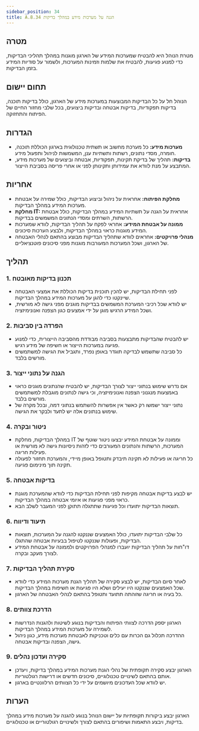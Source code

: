 ```yaml
---
sidebar_position: 34  
title: A.8.34 הגנה על מערכות מידע במהלך בדיקות
---
```


## מטרה  
מטרת הנוהל היא להבטיח שמערכות המידע של הארגון מוגנות במהלך תהליכי הבדיקות, כדי למנוע פגיעות, להבטיח את שלמות וזמינות המערכות, ולשמור על סודיות המידע בזמן הבדיקות.

## תחום יישום  
הנוהל חל על כל הבדיקות המבוצעות במערכות מידע של הארגון, כולל בדיקות תוכנה, בדיקות תפקודיות, בדיקות אבטחה ובדיקות ביצועים, בכל שלבי מחזור החיים של הפיתוח והתחזוקה.

## הגדרות  
- **מערכות מידע:** כל מערכת מחשוב או תשתית טכנולוגית בארגון הכוללת תוכנה, חומרה, מסדי נתונים, רשתות ותשתיות ענן, המשמשות לניהול ותפעול מידע.
- **בדיקות:** תהליך של בדיקת תקינות, תפקודיות, אבטחה וביצועים של מערכות מידע, המתבצע על מנת לוודא את עמידותן ותקינותן לפני או אחרי פריסה בסביבת הייצור.

## אחריות  
- **מחלקת הפיתוח:** אחראית על ניהול וביצוע הבדיקות, כולל שמירה על אבטחת מערכות המידע במהלך הבדיקות.
- **מחלקת IT:** אחראית על הגנה על תשתיות המידע במהלך הבדיקות, כולל אבטחת הרשתות, השרתים ומסדי הנתונים המשמשים בבדיקות.
- **ממונה על אבטחת המידע:** אחראי לפקח על תהליך הבדיקות, לוודא שמערכות המידע מוגנות כראוי במהלך הבדיקות, ולבצע הערכות סיכונים.
- **מנהלי פרויקטים:** אחראים לוודא שתהליך הבדיקות מבוצע בהתאם לנהלי האבטחה של הארגון, ושכל המערכות המעורבות מוגנות מפני סיכונים פוטנציאליים.

## תהליך  
### 1. תכנון בדיקות מאובטח  
- לפני תחילת הבדיקות, יש להכין תוכנית בדיקות הכוללת את אמצעי האבטחה שיינקטו כדי להגן על מערכות המידע במהלך הבדיקות.
- יש לוודא שכל רכיבי המערכת המשמשים בבדיקות מוגנים מפני גישה לא מורשית, ושכל המידע הרגיש מוגן על ידי אמצעים כגון הצפנה ואנונימיזציה.

### 2. הפרדה בין סביבות  
- יש להבטיח שהבדיקות מתבצעות בסביבה מבודדת מהסביבה הייצורית, כדי למנוע פגיעה במערכות הייצור או חשיפה של מידע רגיש.
- כל סביבה שתשמש לבדיקה תוגדר באופן נפרד, ותגביל את הגישה למשתמשים מורשים בלבד.

### 3. הגנה על נתוני ייצור  
- אם נדרש שימוש בנתוני ייצור לצורך הבדיקות, יש להבטיח שהנתונים מוגנים כראוי באמצעות מנגנוני הצפנה ואנונימיזציה, וכי גישה לנתונים מוגבלת למשתמשים מורשים בלבד.
- נתוני ייצור ישמשו רק כאשר אין אפשרות להשתמש בנתוני דמה, ובכל מקרה של שימוש בנתונים אלה יש לתעד ולבקר את הגישה.

### 4. ניטור ובקרה  
- במהלך הבדיקות, מחלקת IT וממונה על אבטחת המידע יבצעו ניטור שוטף של המערכות, הרשתות והנתונים המעורבים כדי לזהות ניסיונות גישה לא מורשית או פעילות חריגה.
- כל חריגה או פעילות לא תקינה תיבדק ותטופל באופן מיידי, והמערכת תחזור לפעולה תקינה תוך מינימום פגיעה.

### 5. בדיקות אבטחה  
- יש לבצע בדיקות אבטחה מקיפות לפני תחילת הבדיקות כדי לוודא שהמערכת מוגנת כראוי מפני פגיעות או איומי אבטחה במהלך הבדיקות.
- תוצאות הבדיקות יתועדו וכל פגיעות שתתגלה תתוקן לפני המעבר לשלב הבא.

### 6. תיעוד ודיווח  
- כל שלבי הבדיקות יתועדו, כולל האמצעים שננקטו להגנה על המערכות, תוצאות הבדיקות, ופעולות שננקטו לטיפול בבעיות אבטחה שהתגלו.
- דו"חות על תהליך הבדיקות יועברו למנהלי הפרויקטים ולממונה על אבטחת המידע לצורך מעקב ובקרה.

### 7. סקירת תהליך הבדיקות  
- לאחר סיום הבדיקות, יש לבצע סקירה של תהליך הגנת מערכות המידע כדי לוודא שכל האמצעים שננקטו היו יעילים ושלא היו פגיעות או חשיפות במהלך הבדיקות.
- כל בעיה או חריגה שזוהתה תתועד ותטופל בהתאם לנהלי האבטחה של הארגון.

### 8. הדרכת צוותים  
- הארגון יספק הדרכה לצוותי הפיתוח והבדיקות בנוגע לשיטות ולהגנות הנדרשות לשמירה על מערכות המידע במהלך הבדיקות.
- ההדרכה תכלול גם הכרות עם כלים וטכניקות לאבטחת מערכות מידע, כגון ניהול גישה, הצפנה ובדיקות אבטחה.

### 9. סקירה ועדכון נהלים  
- הארגון יבצע סקירה תקופתית של נהלי הגנת מערכות המידע במהלך בדיקות, ויעדכן אותם בהתאם לשינויים טכנולוגיים, סיכונים חדשים או דרישות רגולטוריות.
- יש לוודא שכל העדכונים מיושמים על ידי כל הצוותים הרלוונטיים בארגון.

## הערות  
הארגון יבצע ביקורות תקופתיות על יישום הנוהל בנוגע להגנה על מערכות מידע במהלך בדיקות, ויבצע התאמות ושיפורים בהתאם לצורך ולשינויים רגולטוריים או טכנולוגיים.